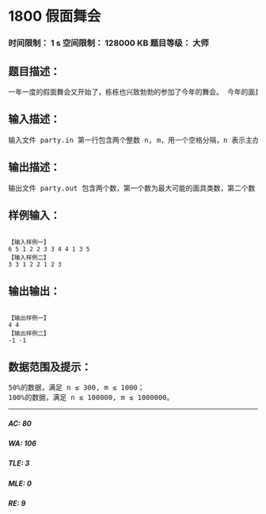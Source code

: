 # 1800 假面舞会   
### 时间限制： 1 s     空间限制： 128000 KB     题目等级： 大师  
## 题目描述：  

<pre>
一年一度的假面舞会又开始了，栋栋也兴致勃勃的参加了今年的舞会。 今年的面具都是主办方特别定制的。每个参加舞会的人都可以在入场时选择 一个自己喜欢的面具。每个面具都有一个编号，主办方会把此编号告诉拿该面具 的人。 为了使舞会更有神秘感，主办方把面具分为 k (k≥3)类，并使用特殊的技术将 每个面具的编号标在了面具上，只有戴第 i 类面具的人才能看到戴第 i+1 类面具 的人的编号，戴第 k 类面具的人能看到戴第 1 类面具的人的编号。 参加舞会的人并不知道有多少类面具，但是栋栋对此却特别好奇，他想自己 算出有多少类面具，于是他开始在人群中收集信息。 栋栋收集的信息都是戴第几号面具的人看到了第几号面具的编号。如戴第 2 号面具的人看到了第 5 号面具的编号。栋栋自己也会看到一些编号，他也会根据 自己的面具编号把信息补充进去。 由于并不是每个人都能记住自己所看到的全部编号，因此，栋栋收集的信息 不能保证其完整性。现在请你计算，按照栋栋目前得到的信息，至多和至少有多 少类面具。由于主办方已经声明了 k≥3，所以你必须将这条信息也考虑进去。
</pre>
  
  
## 输入描述：  

<pre>
输入文件 party.in 第一行包含两个整数 n, m，用一个空格分隔，n 表示主办 方总共准备了多少个面具，m 表示栋栋收集了多少条信息。 接下来 m 行，每行为两个用空格分开的整数 a, b，表示戴第 a 号面具的人看 到了第 b 号面具的编号。相同的数对 a, b 在输入文件中可能出现多次。
</pre>
  
  
## 输出描述：  

<pre>
输出文件 party.out 包含两个数，第一个数为最大可能的面具类数，第二个数 为最小可能的面具类数。如果无法将所有的面具分为至少 3 类，使得这些信息都 满足，则认为栋栋收集的信息有错误，输出两个-1。 
</pre>
  
  
## 样例输入：  

<pre><code>
【输入样例一】   
6 5 1 2 2 3 3 4 4 1 3 5   
【输入样例二】   
3 3 1 2 2 1 2 3 
</code></pre>
  
  
## 输出输出：  

<pre><code>
【输出样例一】   
4 4   
【输出样例二】   
-1 -1
</code></pre>
  
  
## 数据范围及提示：  

<pre>
50%的数据，满足 n ≤ 300, m ≤ 1000；
100%的数据，满足 n ≤ 100000, m ≤ 1000000。 
</pre>
  
  
***  

##### AC: 80  
##### WA: 106  
##### TLE: 3  
##### MLE: 0  
##### RE: 9  
